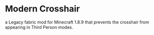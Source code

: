 ﻿# Modern Crosshair
a Legacy fabric mod for Minecraft 1.8.9 that prevents the crosshair from appearing in Third Person modes.
